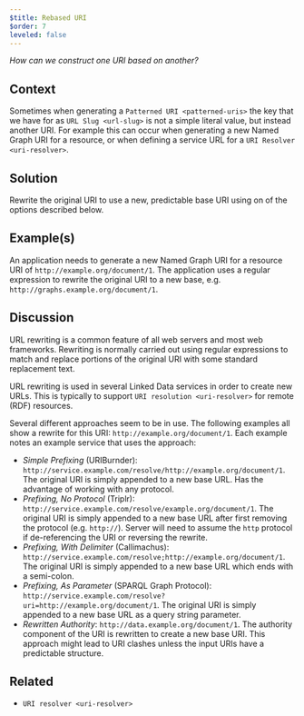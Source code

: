 ```yaml
---
$title: Rebased URI
$order: 7
leveled: false
---
```


*How can we construct one URI based on another?*

## Context

Sometimes when generating a `Patterned URI <patterned-uris>` the key that we have for as `URL Slug <url-slug>` is not a simple literal value, but instead another URI. For example this can occur when generating a new Named Graph URI for a resource, or when defining a service URL for a `URI Resolver <uri-resolver>`.

## Solution

Rewrite the original URI to use a new, predictable base URI using on of the options described below.

## Example(s)

An application needs to generate a new Named Graph URI for a resource URI of ``http://example.org/document/1``. The application uses a regular expression to rewrite the original URI to a new base, e.g. ``http://graphs.example.org/document/1``.

## Discussion

URL rewriting is a common feature of all web servers and most web frameworks. Rewriting is normally carried out using regular expressions to match and replace portions of the original URI with some standard replacement text.

URL rewriting is used in several Linked Data services in order to create new URLs. This is typically to support `URI resolution <uri-resolver>` for remote (RDF) resources.

Several different approaches seem to be in use. The following examples all show a rewrite for this URI:
``http://example.org/document/1``. Each example notes an example service that uses the approach:


- *Simple Prefixing* (URIBurnder): ``http://service.example.com/resolve/http://example.org/document/1``. The original URI is simply appended to a new base URL. Has the advantage of working with any protocol.
- *Prefixing, No Protocol* (Triplr): ``http://service.example.com/resolve/example.org/document/1``. The original URI is simply appended to a new base URL after first removing the protocol (e.g. ``http://``). Server will  need to assume the ``http`` protocol if de-referencing the URI or reversing the rewrite.
- *Prefixing, With Delimiter* (Callimachus): ``http://service.example.com/resolve;http://example.org/document/1``. The original URI is simply appended to a new base URL which ends with a semi-colon.
- *Prefixing, As Parameter* (SPARQL Graph Protocol): ``http://service.example.com/resolve?uri=http://example.org/document/1``. The original URI is simply appended to a new base URL as a query string parameter.
- *Rewritten Authority*: ``http://data.example.org/document/1``. The authority component of the URI is rewritten to create a new base URI. This approach might lead to URI clashes unless the input URIs have a predictable structure.

## Related

- `URI resolver <uri-resolver>`
